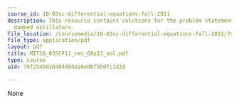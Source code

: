```yaml
---
course_id: 18-03sc-differential-equations-fall-2011
description: This resource contains solutions for the problem statements related to
  damped oscillators.
file_location: /coursemedia/18-03sc-differential-equations-fall-2011/79f2349d10404454ea6ed6f959fc1d33_MIT18_03SCF11_rec_08s13_sol.pdf
file_type: application/pdf
layout: pdf
title: MIT18_03SCF11_rec_08s13_sol.pdf
type: course
uid: 79f2349d10404454ea6ed6f959fc1d33

---
```

None